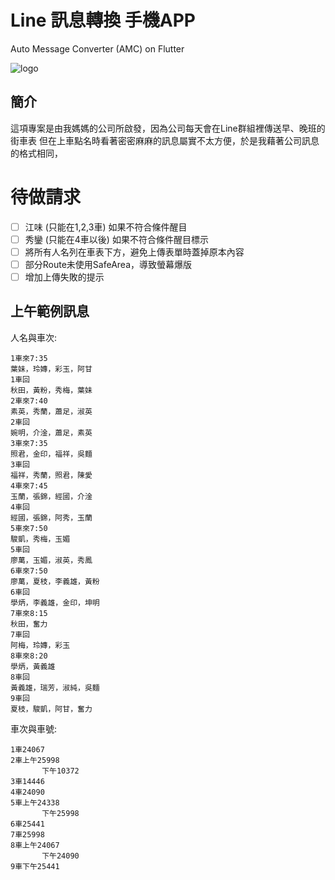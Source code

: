 # Line 訊息轉換 手機APP
Auto Message Converter (AMC) on Flutter

![logo](https://user-images.githubusercontent.com/92370642/191149033-89f1bde4-9d43-4f39-a5a3-a2d3cfbffe18.png)

## 簡介
這項專案是由我媽媽的公司所啟發，因為公司每天會在Line群組裡傳送早、晚班的街車表
但在上車點名時看著密密麻麻的訊息屬實不太方便，於是我藉著公司訊息的格式相同，

# 待做請求
- [ ] 江味 (只能在1,2,3車) 如果不符合條件醒目
- [ ] 秀鑾 (只能在4車以後) 如果不符合條件醒目標示
- [ ] 將所有人名列在車表下方，避免上傳表單時蓋掉原本內容
- [ ] 部分Route未使用SafeArea，導致螢幕爆版
- [ ] 增加上傳失敗的提示

## 上午範例訊息
人名與車次:
```
1車來7:35
葉妹，玲嫥，彩玉，阿甘
1車回
秋田，黃粉，秀梅，葉妹
2車來7:40
素英，秀蘭，蕭足，淑英
2車回
婉明，介淦，蕭足，素英
3車來7:35
照君，金印，福祥，吳麵
3車回
福祥，秀蘭，照君，陳愛
4車來7:45
玉蘭，張錦，經國，介淦
4車回
經國，張錦，阿秀，玉蘭
5車來7:50
駿凱，秀梅，玉媚
5車回
廖萬，玉媚，淑英，秀鳳
6車來7:50
廖萬，夏枝，李義雄，黃粉
6車回
學炳，李義雄，金印，坤明
7車來8:15
秋田，奮力
7車回
阿梅，玲嫥，彩玉
8車來8:20
學炳，黃義雄
8車回
黃義雄，瑞芳，淑純，吳麵
9車回
夏枝，駿凱，阿甘，奮力
```

車次與車號:
```
1車24067
2車上午25998
       下午10372
3車14446
4車24090
5車上午24338
       下午25998
6車25441
7車25998
8車上午24067
       下午24090
9車下午25441
```
